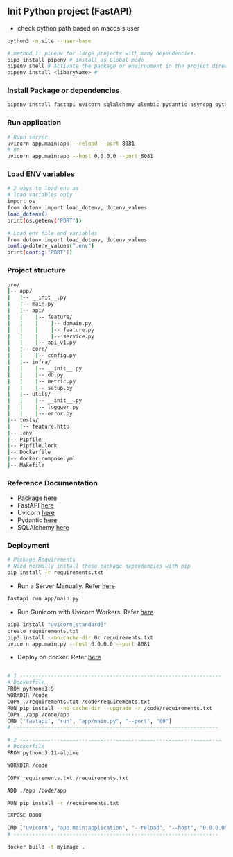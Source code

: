 ## Init Python project (FastAPI)

- check python path based on macos's user

```bash
python3 -m site --user-base
```

```bash
# method 1: pipenv for large projects with many dependencies.
pip3 install pipenv # install as Global mode
pipenv shell # Activate the package or environment in the project directory before doing anything
pipenv install <libaryName> #
```

### Install Package or dependencies

```bash
pipenv install fastapi uvicorn sqlalchemy alembic pydantic asyncpg python-dotenv aiofiles psycopg2-binary
```

### Run application

```bash
# Runn server
uvicorn app.main:app --reload --port 8081
# or
uvicorn app.main:app --host 0.0.0.0 --port 8081

```

### Load ENV variables

```bash
# 2 ways to load env as
# load variables only
import os
from dotenv import load_dotenv, dotenv_values
load_dotenv()
print(os.getenv("PORT"))

# Load env file and variables
from dotenv import load_dotenv, dotenv_values
config=dotenv_values(".env")
print(config['PORT'])

```

### Project structure

```bash
pro/
|-- app/
|   |-- __init__.py
|   |-- main.py
|   |-- api/
|   |    |-- feature/
|   |    |    |-- domain.py
|   |    |    |-- feature.py
|   |    |    |-- service.py
|   |    |-- api_v1.py
|   |-- core/
|   |    |-- config.py
|   |-- infra/
|   |    |-- __init__.py
|   |    |-- db.py
|   |    |-- metric.py
|   |    |-- setup.py
|   |-- utils/
|   |    |-- __init__.py
|   |    |-- loggger.py
|   |    |-- error.py
|-- tests/
|   |-- feature.http
|-- .env
|-- Pipfile
|-- Pipfile.lock
|-- Dockerfile
|-- docker-compose.yml
|-- Makefile
```

### Reference Documentation

- Package [here](https://pypi.org/project/psycopg2-binary)
- FastAPI [here](https://fastapi.tiangolo.com)
- Uvicorn [here](https://www.uvicorn.org/)
- Pydantic [here](https://docs.pydantic.dev/latest)
- SQLAlchemy [here](https://www.sqlalchemy.org/)

### Deployment

```bash
# Package Requirements
# Need normally install those package dependencies with pip
pip install -r requirements.txt
```

- Run a Server Manually. Refer [here](https://fastapi.tiangolo.com/deployment/manually)

```bash
fastapi run app/main.py
```

- Run Gunicorn with Uvicorn Workers. Refer [here](https://fastapi.tiangolo.com/deployment/server-workers)

```bash
pip3 install "uvicorn[standard]"
create requirements.txt
pip3 install --no-cache-dir 0r requirements.txt
uvicorn app.main.py --host 0.0.0.0 --port 8081
```

- Deploy on docker. Refer [here](https://fastapi.tiangolo.com/deployment/docker/)

```bash

# 1 -----------------------------------------------------------------
# Dockerfile
FROM python:3.9
WORKDIR /code
COPY ./requirements.txt /code/requirements.txt
RUN pip install --no-cache-dir --upgrade -r /code/requirements.txt
COPY ./app /code/app
CMD ["fastapi", "run", "app/main.py", "--port", "80"]
# ------------------------------------------------------------------

# 2 -----------------------------------------------------------------
# Dockerfile
FROM python:3.11-alpine

WORKDIR /code

COPY requirements.txt /requirements.txt

ADD ./app /code/app

RUN pip install -r /requirements.txt

EXPOSE 8000

CMD ["uvicorn", "app.main:application", "--reload", "--host", "0.0.0.0", "--port", "8000"]
# ------------------------------------------------------------------

docker build -t myimage .

```
